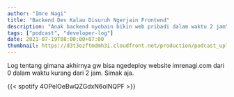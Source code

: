 ```yaml
---
author: "Imre Nagi"
title: "Backend Dev Kalau Disuruh Ngerjain Frontend"
description: "Anak backend nyobain bikin web pribadi dalam waktu 2 jam"
tags: ["podcast", "developer-log"]
date: 2021-07-19T08:00:00+07:00
thumbnail: https://d3t3ozftmdmh3i.cloudfront.net/production/podcast_uploaded_episode400/16745326/16745326-1626709530379-16c26689136e.jpg
---
```


Log tentang gimana akhirnya gw bisa ngedeploy website imrenagi.com dari 0 dalam waktu kurang dari 2 jam. Simak aja.

{{< spotify 4OPelOeBwQZGdxN6olNQPF >}}
